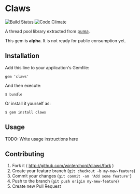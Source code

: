 # Claws

[![Build Status](https://travis-ci.org/winterchord/claws.svg?branch=master)](https://travis-ci.org/winterchord/claws)
[![Code Climate](https://codeclimate.com/github/winterchord/claws/badges/gpa.svg)](https://codeclimate.com/github/winterchord/claws)

A thread pool library extracted from
[puma](https://github.com/puma/puma).

This gem is __alpha__. It is not ready for public consumption yet.

## Installation

Add this line to your application's Gemfile:

    gem 'claws'

And then execute:

    $ bundle

Or install it yourself as:

    $ gem install claws

## Usage

TODO: Write usage instructions here

## Contributing

1. Fork it ( http://github.com/winterchord/claws/fork )
2. Create your feature branch (`git checkout -b my-new-feature`)
3. Commit your changes (`git commit -am 'Add some feature'`)
4. Push to the branch (`git push origin my-new-feature`)
5. Create new Pull Request
